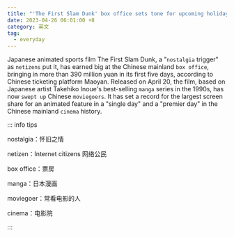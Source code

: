 ```yaml
---
title: "'The First Slam Dunk' box office sets tone for upcoming holidays"
date: 2023-04-26 06:01:00 +8
category: 英文
tag:
  - everyday
---
```


Japanese animated sports film The First Slam Dunk, a "`nostalgia` trigger" as `netizens` put it, has earned big at the Chinese mainland `box office`, bringing in more than 390 million yuan in its first five days, according to Chinese ticketing platform Maoyan. Released on April 20, the film, based on Japanese artist Takehiko Inoue's best-selling `manga` series in the 1990s, has now `swept up` Chinese `moviegoers`. It has set a record for the largest screen share for an animated feature in a "single day" and a "premier day" in the Chinese mainland `cinema` history.

::: info tips

nostalgia：怀旧之情

netizen：Internet citizens 网络公民

box office：票房

manga：日本漫画

moviegoer：常看电影的人

cinema：电影院

:::
